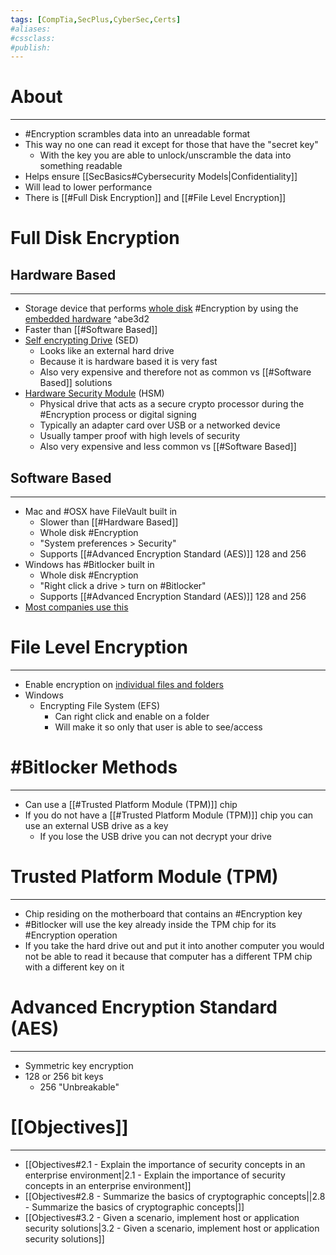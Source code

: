 ```yaml
---
tags: [CompTia,SecPlus,CyberSec,Certs]
#aliases:
#cssclass:
#publish:
---
```


# About
---
- #Encryption scrambles data into an unreadable format
- This way no one can read it except for those that have the "secret key"
	- With the key you are able to unlock/unscramble the data into something readable
- Helps ensure [[SecBasics#Cybersecurity Models|Confidentiality]]
- Will lead to lower performance
- There is [[#Full Disk Encryption]] and [[#File Level Encryption]]

# Full Disk Encryption

## Hardware Based
---
- Storage device that performs <u>whole disk</u> #Encryption  by using the <u>embedded hardware</u> ^abe3d2
- Faster than [[#Software Based]]
- <u>Self encrypting Drive</u> (SED)
	- Looks like an external hard drive
	- Because it is hardware based it is very fast
	- Also very expensive and therefore not as common vs [[#Software Based]] solutions
- <u>Hardware Security Module</u> (HSM)
	- Physical drive that acts as a secure crypto processor during the #Encryption  process or digital signing
	- Typically an adapter card over USB or a networked device
	- Usually tamper proof with high levels of security
	- Also very expensive and less common vs [[#Software Based]]

## Software Based
---
- Mac and #OSX  have FileVault built in
	- Slower than [[#Hardware Based]]
	- Whole disk #Encryption
	- "System preferences > Security"
	- Supports [[#Advanced Encryption Standard (AES)]] 128 and 256
- Windows has #Bitlocker built in
	- Whole disk #Encryption
	- "Right click a drive > turn on #Bitlocker"
	- Supports [[#Advanced Encryption Standard (AES)]] 128 and 256
- <u>Most companies use this</u>

# File Level Encryption
---
- Enable encryption on <u>individual files and folders</u>
- Windows
	- Encrypting File System (EFS)
		- Can right click and enable on a folder
		- Will make it so only that user is able to see/access

# #Bitlocker Methods
---
- Can use a [[#Trusted Platform Module (TPM)]] chip
- If you do not have a [[#Trusted Platform Module (TPM)]] chip you can use an external USB drive as a key
	- If you lose the USB drive you can not decrypt your drive

# Trusted Platform Module (TPM)
---
- Chip residing on the motherboard that contains an #Encryption  key
- #Bitlocker  will use the key already inside the TPM chip for its #Encryption operation
- If you take the hard drive out and put it into another computer you would not be able to read it because that computer has a different TPM chip with a different key on it

# Advanced Encryption Standard (AES)
---
- Symmetric key encryption
- 128 or 256 bit keys
	- 256 "Unbreakable"

# [[Objectives]]
---
- [[Objectives#2.1 - Explain the importance of security concepts in an enterprise environment|2.1 - Explain the importance of security concepts in an enterprise environment]]
- [[Objectives#2.8 - Summarize the basics of cryptographic concepts||2.8 - Summarize the basics of cryptographic concepts|]]
- [[Objectives#3.2 - Given a scenario, implement host or application security solutions|3.2 - Given a scenario, implement host or application security solutions]]